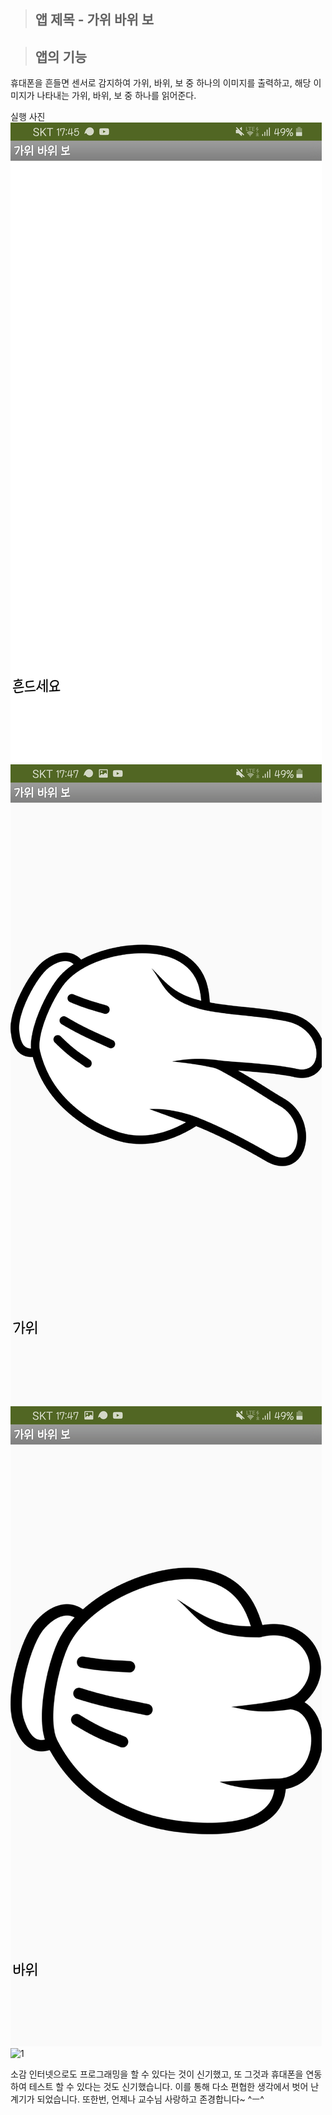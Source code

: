 >## 앱 제목 - 가위 바위 보

>## 앱의 기능

휴대폰을 흔들면 센서로 감지하여 가위, 바위, 보 중 하나의 이미지를 출력하고, 해당 이미지가 나타내는 가위, 바위, 보 중 하나를 읽어준다.

실행 사진
![1](/Source/초기화면.jpg)
![1](/Source/가위.jpg)
![1](/Source/바위.jpg)
![1](/Source/보.jpg)


소감
인터넷으로도 프로그래밍을 할 수 있다는 것이 신기했고, 또 그것과 휴대폰을 연동하여 테스트 할 수 있다는 것도 신기했습니다.
이를 통해 다소 편협한 생각에서 벗어 난 계기가 되었습니다. 또한번, 언제나 교수님 사랑하고 존경합니다~ ^ㅡ^
